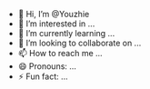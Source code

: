 - 👋 Hi, I’m @Youzhie
- 👀 I’m interested in ...
- 🌱 I’m currently learning ...
- 💞️ I’m looking to collaborate on ...
- 📫 How to reach me ...
- 😄 Pronouns: ...
- ⚡ Fun fact: ...

<!---
Youzhie/Youzhie is a ✨ special ✨ repository because its `README.md` (this file) appears on your GitHub profile.
You can click the Preview link to take a look at your changes.
--->
